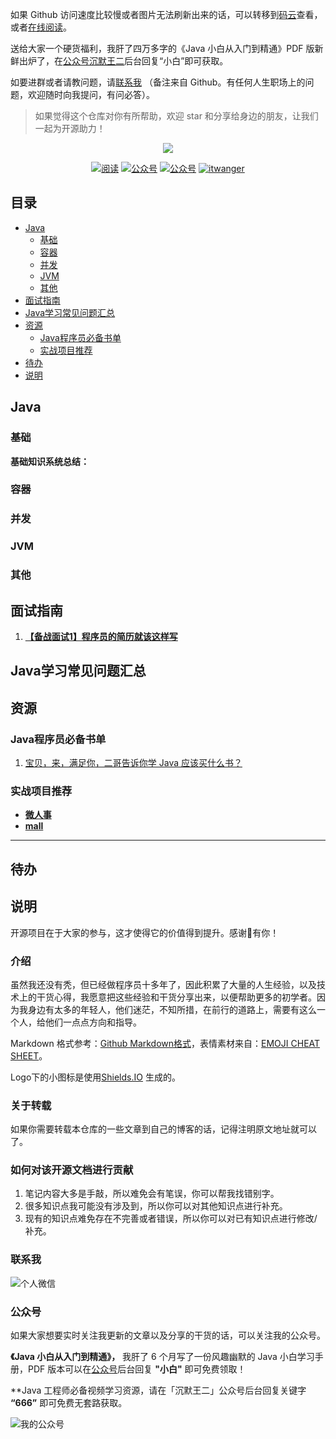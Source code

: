 
如果 Github 访问速度比较慢或者图片无法刷新出来的话，可以转移到[码云](https://gitee.com/SnailClimb/JavaGuide )查看，或者[在线阅读](http://itwanger.com)。

送给大家一个硬货福利，我肝了四万多字的《Java 小白从入门到精通》PDF 版新鲜出炉了，在[公众号沉默王二](#公众号)后台回复“小白”即可获取。

如要进群或者请教问题，请[联系我](#联系我) （备注来自 Github。有任何人生职场上的问题，欢迎随时向我提问，有问必答）。

> 如果觉得这个仓库对你有所帮助，欢迎 star 和分享给身边的朋友，让我们一起为开源助力！


<p align="center">
<a href="https://github.com/itwanger/itwanger.github.io" target="_blank">
	<img src="http://itwanger.com/assets/images/favicon.jpg" width=""/>
</a>
</p>

<p align="center">
  <a href="https://gitee.com/itwanger/itwanger.github.io"><img src="https://img.shields.io/badge/%E9%98%85%E8%AF%BB-%20read-brightgreen.svg" alt="阅读"></a>
  <a href="#公众号"><img src="https://img.shields.io/badge/%E5%85%AC%E4%BC%97%E5%8F%B7-%E6%B2%89%E9%BB%98%E7%8E%8B%E4%BA%8C-red.svg" alt="公众号"></a>
  <a href="#公众号"><img src="https://img.shields.io/badge/https://img.shields.io/badge/PDF-%E5%B0%8F%E7%99%BD%E6%89%8B%E5%86%8C-yellow.svg" alt="公众号"></a>
  <a href="http://itwanger.com"><img src="https://img.shields.io/badge/%E5%8D%9A%E5%AE%A2-%E6%B2%89%E9%BB%98%E7%8E%8B%E4%BA%8C-orange" alt="itwanger"></a>
</p>


## 目录

- [Java](#java)
    - [基础](#基础)
    - [容器](#容器)
    - [并发](#并发)
    - [JVM](#jvm)
    - [其他](#其他)
- [面试指南](#面试指南)
- [Java学习常见问题汇总](#java学习常见问题汇总)
- [资源](#资源)
    - [Java程序员必备书单](#java程序员必备书单)
    - [实战项目推荐](#实战项目推荐)
- [待办](#待办)
- [说明](#说明)

## Java

### 基础

**基础知识系统总结：**


### 容器


### 并发


### JVM


### 其他



## 面试指南

1. **[【备战面试1】程序员的简历就该这样写](https://mp.weixin.qq.com/s/QFraobvuGnVJRCi4tA-CNQ)**

## Java学习常见问题汇总


## 资源

### Java程序员必备书单

1. [宝贝，来，满足你，二哥告诉你学 Java 应该买什么书？](_posts/2020-06-28-java-book.md)

### 实战项目推荐

- **[微人事](https://github.com/lenve/vhr)**
- **[mall](https://github.com/macrozheng/mall)**

***

## 待办


## 说明

开源项目在于大家的参与，这才使得它的价值得到提升。感谢🙏有你！

### 介绍

虽然我还没有秃，但已经做程序员十多年了，因此积累了大量的人生经验，以及技术上的干货心得，我愿意把这些经验和干货分享出来，以便帮助更多的初学者。因为我身边有太多的年轻人，他们迷茫，不知所措，在前行的道路上，需要有这么一个人，给他们一点点方向和指导。

Markdown 格式参考：[Github Markdown格式](https://guides.github.com/features/mastering-markdown/)，表情素材来自：[EMOJI CHEAT SHEET](https://www.webpagefx.com/tools/emoji-cheat-sheet/)。

Logo下的小图标是使用[Shields.IO](https://shields.io/) 生成的。

### 关于转载

如果你需要转载本仓库的一些文章到自己的博客的话，记得注明原文地址就可以了。

### 如何对该开源文档进行贡献

1. 笔记内容大多是手敲，所以难免会有笔误，你可以帮我找错别字。
2. 很多知识点我可能没有涉及到，所以你可以对其他知识点进行补充。
3. 现有的知识点难免存在不完善或者错误，所以你可以对已有知识点进行修改/补充。

### 联系我

![个人微信](http://itwanger.com/assets/images/qing_gee.jpeg)


### 公众号

如果大家想要实时关注我更新的文章以及分享的干货的话，可以关注我的公众号。

**《Java 小白从入门到精通》，** 我肝了 6 个月写了一份风趣幽默的 Java 小白学习手册，PDF 版本可以在[公众号](#公众号)后台回复 **"小白"** 即可免费领取！

**Java 工程师必备视频学习资源，请在「沉默王二」公众号后台回复关键字 **“666”** 即可免费无套路获取。 

![我的公众号](http://itwanger.com/assets/images/itwanger.jpg)


